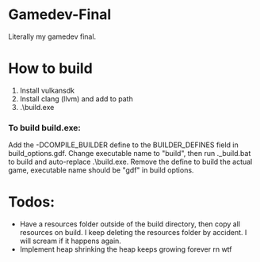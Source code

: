 ﻿# Gamedev-Final

Literally my gamedev final.

# How to build
1. Install vulkansdk
2. Install clang (llvm) and add to path
3. .\build.exe

### To build build.exe:
Add the -DCOMPILE_BUILDER define to the BUILDER_DEFINES field in build_options.gdf. Change executable name to "build", then run .\_build.bat to build and auto-replace .\build.exe. Remove the define to build the actual game, executable name should be "gdf" in build options. 

# Todos:
- Have a resources folder outside of the build directory, then copy all resources on build. I keep deleting the resources folder by accident. I will scream if it happens again.
- Implement heap shrinking the heap keeps growing forever rn wtf